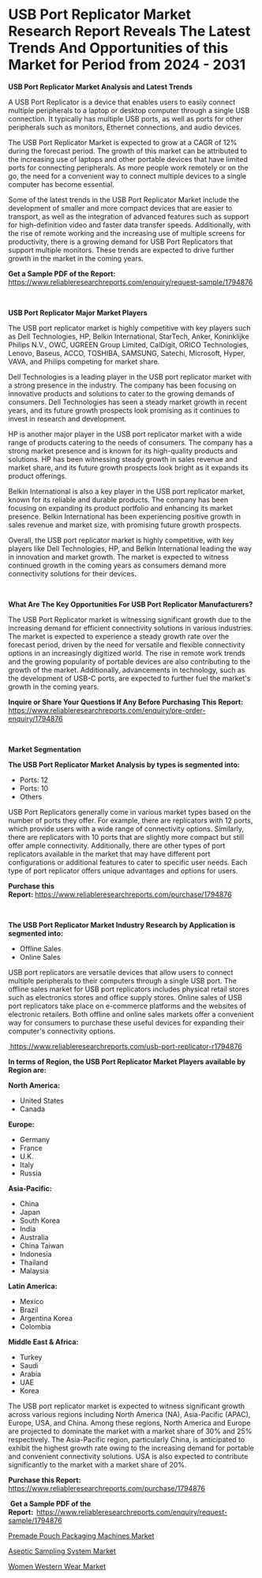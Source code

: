 <p><h1>USB Port Replicator Market Research Report Reveals The Latest Trends And Opportunities of this Market for Period from 2024 - 2031</h1></p><p><strong>USB Port Replicator Market Analysis and Latest Trends</strong></p>
<p><p>A USB Port Replicator is a device that enables users to easily connect multiple peripherals to a laptop or desktop computer through a single USB connection. It typically has multiple USB ports, as well as ports for other peripherals such as monitors, Ethernet connections, and audio devices.</p><p>The USB Port Replicator Market is expected to grow at a CAGR of 12% during the forecast period. The growth of this market can be attributed to the increasing use of laptops and other portable devices that have limited ports for connecting peripherals. As more people work remotely or on the go, the need for a convenient way to connect multiple devices to a single computer has become essential.</p><p>Some of the latest trends in the USB Port Replicator Market include the development of smaller and more compact devices that are easier to transport, as well as the integration of advanced features such as support for high-definition video and faster data transfer speeds. Additionally, with the rise of remote working and the increasing use of multiple screens for productivity, there is a growing demand for USB Port Replicators that support multiple monitors. These trends are expected to drive further growth in the market in the coming years.</p></p>
<p><strong>Get a Sample PDF of the Report:&nbsp;</strong> <a href="https://www.reliableresearchreports.com/enquiry/request-sample/1794876">https://www.reliableresearchreports.com/enquiry/request-sample/1794876</a></p>
<p>&nbsp;</p>
<p><strong>USB Port Replicator Major Market Players</strong></p>
<p><p>The USB port replicator market is highly competitive with key players such as Dell Technologies, HP, Belkin International, StarTech, Anker, Koninklijke Philips N.V., OWC, UGREEN Group Limited, CalDigit, ORICO Technologies, Lenovo, Baseus, ACCO, TOSHIBA, SAMSUNG, Satechi, Microsoft, Hyper, VAVA, and Philips competing for market share.</p><p>Dell Technologies is a leading player in the USB port replicator market with a strong presence in the industry. The company has been focusing on innovative products and solutions to cater to the growing demands of consumers. Dell Technologies has seen a steady market growth in recent years, and its future growth prospects look promising as it continues to invest in research and development.</p><p>HP is another major player in the USB port replicator market with a wide range of products catering to the needs of consumers. The company has a strong market presence and is known for its high-quality products and solutions. HP has been witnessing steady growth in sales revenue and market share, and its future growth prospects look bright as it expands its product offerings.</p><p>Belkin International is also a key player in the USB port replicator market, known for its reliable and durable products. The company has been focusing on expanding its product portfolio and enhancing its market presence. Belkin International has been experiencing positive growth in sales revenue and market size, with promising future growth prospects.</p><p>Overall, the USB port replicator market is highly competitive, with key players like Dell Technologies, HP, and Belkin International leading the way in innovation and market growth. The market is expected to witness continued growth in the coming years as consumers demand more connectivity solutions for their devices.</p></p>
<p>&nbsp;</p>
<p><strong>What Are The Key Opportunities For USB Port Replicator Manufacturers?</strong></p>
<p><p>The USB Port Replicator market is witnessing significant growth due to the increasing demand for efficient connectivity solutions in various industries. The market is expected to experience a steady growth rate over the forecast period, driven by the need for versatile and flexible connectivity options in an increasingly digitized world. The rise in remote work trends and the growing popularity of portable devices are also contributing to the growth of the market. Additionally, advancements in technology, such as the development of USB-C ports, are expected to further fuel the market's growth in the coming years.</p></p>
<p><strong>Inquire or Share Your Questions If Any Before Purchasing This Report:</strong> <a href="https://www.reliableresearchreports.com/enquiry/pre-order-enquiry/1794876">https://www.reliableresearchreports.com/enquiry/pre-order-enquiry/1794876</a></p>
<p>&nbsp;</p>
<p><strong>Market Segmentation</strong></p>
<p><strong>The USB Port Replicator Market Analysis by types is segmented into:</strong></p>
<p><ul><li>Ports: 12</li><li>Ports: 10</li><li>Others</li></ul></p>
<p><p>USB Port Replicators generally come in various market types based on the number of ports they offer. For example, there are replicators with 12 ports, which provide users with a wide range of connectivity options. Similarly, there are replicators with 10 ports that are slightly more compact but still offer ample connectivity. Additionally, there are other types of port replicators available in the market that may have different port configurations or additional features to cater to specific user needs. Each type of port replicator offers unique advantages and options for users.</p></p>
<p><strong>Purchase this Report:&nbsp;</strong><a href="https://www.reliableresearchreports.com/purchase/1794876">https://www.reliableresearchreports.com/purchase/1794876</a></p>
<p>&nbsp;</p>
<p><strong>The USB Port Replicator Market Industry Research by Application is segmented into:</strong></p>
<p><ul><li>Offline Sales</li><li>Online Sales</li></ul></p>
<p><p>USB port replicators are versatile devices that allow users to connect multiple peripherals to their computers through a single USB port. The offline sales market for USB port replicators includes physical retail stores such as electronics stores and office supply stores. Online sales of USB port replicators take place on e-commerce platforms and the websites of electronic retailers. Both offline and online sales markets offer a convenient way for consumers to purchase these useful devices for expanding their computer's connectivity options.</p></p>
<p><a href="https://www.reliableresearchreports.com/usb-port-replicator-r1794876">&nbsp;https://www.reliableresearchreports.com/usb-port-replicator-r1794876</a></p>
<p><strong>In terms of Region, the USB Port Replicator Market Players available by Region are:</strong></p>
<p>
    <p> <strong> North America: </strong>
        <ul>
            <li>United States</li>
            <li>Canada</li>
        </ul>
        </p> 
    <p> <strong> Europe: </strong>
        <ul>
            <li>Germany</li>
            <li>France</li>
            <li>U.K.</li>
            <li>Italy</li>
            <li>Russia</li>
        </ul>
        </p> 
    <p> <strong> Asia-Pacific: </strong>
        <ul>
            <li>China</li>
            <li>Japan</li>
            <li>South Korea</li>
            <li>India</li>
            <li>Australia</li>
            <li>China Taiwan</li>
            <li>Indonesia</li>
            <li>Thailand</li>
            <li>Malaysia</li>
        </ul>
        </p> 
    <p> <strong> Latin America: </strong>
        <ul>
            <li>Mexico</li>
            <li>Brazil</li>
            <li>Argentina Korea</li>
            <li>Colombia</li>
        </ul>
        </p> 
    <p> <strong> Middle East & Africa: </strong>
        <ul>
            <li>Turkey</li>
            <li>Saudi</li>
            <li>Arabia</li>
            <li>UAE</li>
            <li>Korea</li>
        </ul>
    </p>
    </p>
<p><p>The USB port replicator market is expected to witness significant growth across various regions including North America (NA), Asia-Pacific (APAC), Europe, USA, and China. Among these regions, North America and Europe are projected to dominate the market with a market share of 30% and 25% respectively. The Asia-Pacific region, particularly China, is anticipated to exhibit the highest growth rate owing to the increasing demand for portable and convenient connectivity solutions. USA is also expected to contribute significantly to the market with a market share of 20%.</p></p>
<p><strong>Purchase this Report: </strong><a href="https://www.reliableresearchreports.com/purchase/1794876">https://www.reliableresearchreports.com/purchase/1794876</a></p>
<p>&nbsp;<strong>Get a Sample PDF of the Report:&nbsp;&nbsp;</strong><a href="https://www.reliableresearchreports.com/enquiry/request-sample/1794876">https://www.reliableresearchreports.com/enquiry/request-sample/1794876</a></p>
<p><strong></strong></p>
<p><p><a href="https://view.publitas.com/reportprime-1/premade-pouch-packaging-machines-market-investigation-industry-evolution-and-forecast-till-2031/">Premade Pouch Packaging Machines Market</a></p><p><a href="https://issuu.com/reportprime-2/docs/aseptic-sampling-system-market-size-2030.pptx">Aseptic Sampling System Market</a></p><p><a href="https://github.com/juniordelafrance/Market-Research-Report-List-3/blob/main/women-western-wear-market.md">Women Western Wear Market</a></p></p>